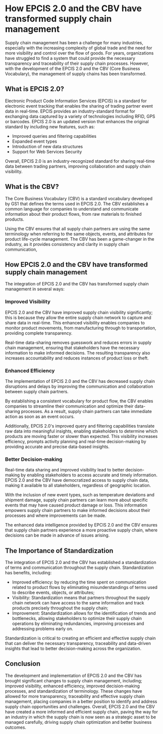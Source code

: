 # How EPCIS 2.0 and the CBV have transformed supply chain management

Supply chain management has been a challenge for many industries, especially with the increasing complexity of global trade and the need for more visibility and control over the flow of goods. For years, organizations have struggled to find a system that could provide the necessary transparency and traceability of their supply chain processes. However, with the development of the EPCIS 2.0 and the CBV (Core Business Vocabulary), the management of supply chains has been transformed.

## What is EPCIS 2.0?

Electronic Product Code Information Services (EPCIS) is a standard for electronic event tracking that enables the sharing of trading partner event data in real-time. EPCIS provides an industry-standard format for exchanging data captured by a variety of technologies including RFID, GPS or barcodes. EPCIS 2.0 is an updated version that enhances the original standard by including new features, such as:

- Improved queries and filtering capabilities
- Expanded event types
- Introduction of new data structures
- Support for Web Services Security

Overall, EPCIS 2.0 is an industry-recognized standard for sharing real-time data between trading partners, improving collaboration and supply chain visibility.

## What is the CBV?

The Core Business Vocabulary (CBV) is a standard vocabulary developed by GS1 that defines the terms used in EPCIS 2.0. The CBV establishes a common language for companies to understand and communicate information about their product flows, from raw materials to finished products. 

Using the CBV ensures that all supply chain partners are using the same terminology when referring to the same objects, events, and attributes for product life-cycle management. The CBV has been a game-changer in the industry, as it provides consistency and clarity in supply chain communication,

## How EPCIS 2.0 and the CBV have transformed supply chain management

The integration of EPCIS 2.0 and the CBV has transformed supply chain management in several ways:

### Improved Visibility

EPCIS 2.0 and the CBV have improved supply chain visibility significantly; this is because they allow the entire supply chain network to capture and share data in real-time. This enhanced visibility enables companies to monitor product movements, from manufacturing through to transportation, providing complete transparency.

Real-time data-sharing removes guesswork and reduces errors in supply chain management, ensuring that stakeholders have the necessary information to make informed decisions. The resulting transparency also increases accountability and reduces instances of product loss or theft.

### Enhanced Efficiency 

The implementation of EPCIS 2.0 and the CBV has decreased supply chain disruptions and delays by improving the communication and collaboration between supply chain partners.

By establishing a consistent vocabulary for product flow, the CBV enables companies to streamline their communication and optimize their data-sharing processes. As a result, supply chain partners can take immediate action as soon as an event occurs.

Additionally, EPCIS 2.0's improved query and filtering capabilities translate raw data into meaningful insights, enabling stakeholders to determine which products are moving faster or slower than expected. This visibility increases efficiency, prompts activity planning and real-time decision-making by providing accurate and precise data-based insights.

### Better Decision-making

Real-time data sharing and improved visibility lead to better decision-making by enabling stakeholders to access accurate and timely information. EPCIS 2.0 and the CBV have democratized access to supply chain data, making it available to all stakeholders, regardless of geographic location. 

With the inclusion of new event types, such as temperature deviations and shipment damage, supply chain partners can learn more about specific events that may have caused product damage or loss. This information empowers supply chain partners to make informed decisions about their processes and where improvements can be made.

The enhanced data intelligence provided by EPCIS 2.0 and the CBV ensures that supply chain partners experience a more proactive supply chain, where decisions can be made in advance of issues arising.

## The Importance of Standardization

The integration of EPCIS 2.0 and the CBV has established a standardization of terms and communication throughout the supply chain. Standardization has benefits, including:

- Improved efficiency: by reducing the time spent on communication related to product flows by eliminating misunderstandings of terms used to describe events, objects, or attributes; 
- Visibility: Standardization means that partners throughout the supply chain network can have access to the same information and track products precisely throughout the supply chain;
- Improvement: Standardization allows for the identification of trends and bottlenecks, allowing stakeholders to optimize their supply chain operations by eliminating redundancies, improving processes and addressing problems early on.

Standardization is critical to creating an efficient and effective supply chain that can deliver the necessary transparency, traceability and data-driven insights that lead to better decision-making across the organization.

## Conclusion

The development and implementation of EPCIS 2.0 and the CBV has brought significant changes to supply chain management, including; improved visibility, enhanced efficiency, improved decision-making processes, and standardization of terminology. These changes have allowed for more transparency, traceability and effective supply chain management, placing companies in a better position to identify and address supply chain opportunities and challenges. Overall, EPCIS 2.0 and the CBV have created a more informed and efficient supply chain, paving the way for an industry in which the supply chain is now seen as a strategic asset to be managed carefully, driving supply chain optimization and better business outcomes.
